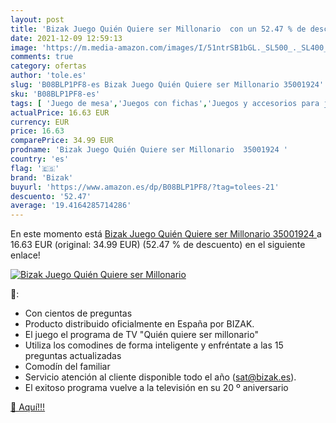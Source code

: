 ```yaml
---
layout: post
title: 'Bizak Juego Quién Quiere ser Millonario  con un 52.47 % de descuento'
date: 2021-12-09 12:59:13
image: 'https://m.media-amazon.com/images/I/51ntrSB1bGL._SL500_._SL400_.jpg'
comments: true
category: ofertas
author: 'tole.es'
slug: 'B08BLP1PF8-es Bizak Juego Quién Quiere ser Millonario 35001924'
sku: 'B08BLP1PF8-es'
tags: [ 'Juego de mesa','Juegos con fichas','Juegos y accesorios para juegos','Juguetes','Juguetes y juegos','bizak', ]
actualPrice: 16.63 EUR
currency: EUR
price: 16.63
comparePrice: 34.99 EUR
prodname: 'Bizak Juego Quién Quiere ser Millonario  35001924 '
country: 'es'
flag: '🇪🇸'
brand: 'Bizak'
buyurl: 'https://www.amazon.es/dp/B08BLP1PF8/?tag=tolees-21'
descuento: '52.47'
average: '19.4164285714286'
---
```


En este momento está [Bizak Juego Quién Quiere ser Millonario  35001924 ](https://www.amazon.es/dp/B08BLP1PF8/?tag=tolees-21) a 16.63 EUR (original: 34.99 EUR) (52.47 %  de descuento) en el siguiente enlace!

[![Bizak Juego Quién Quiere ser Millonario ](https://m.media-amazon.com/images/I/51ntrSB1bGL._SL500_._SL400_.jpg)](https://www.amazon.es/dp/B08BLP1PF8/?tag=tolees-21)

🔎:

- Con cientos de preguntas
- Producto distribuido oficialmente en España por BIZAK.
- El juego el programa de TV "Quién quiere ser millonario"
- Utiliza los comodines de forma inteligente y enfréntate a las 15 preguntas actualizadas
- Comodín del familiar
- Servicio atención al cliente disponible todo el año (sat@bizak.es).
- El exitoso programa vuelve a la televisión en su 20 º aniversario

[🛒 Aquí!!!](https://www.amazon.es/dp/B08BLP1PF8/?tag=tolees-21)
